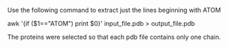 Use the following command to extract just the lines beginning with ATOM

awk '{if ($1=="ATOM") print $0}' input_file.pdb > output_file.pdb

The proteins were selected so that each pdb file contains only one chain.

